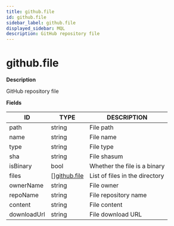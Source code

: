 ```yaml
---
title: github.file
id: github.file
sidebar_label: github.file
displayed_sidebar: MQL
description: GitHub repository file
---
```


# github.file

**Description**

GitHub repository file

**Fields**

| ID          | TYPE                                    | DESCRIPTION                    |
| ----------- | --------------------------------------- | ------------------------------ |
| path        | string                                  | File path                      |
| name        | string                                  | File name                      |
| type        | string                                  | File type                      |
| sha         | string                                  | File shasum                    |
| isBinary    | bool                                    | Whether the file is a binary   |
| files       | &#91;&#93;[github.file](github.file.md) | List of files in the directory |
| ownerName   | string                                  | File owner                     |
| repoName    | string                                  | File repository name           |
| content     | string                                  | File content                   |
| downloadUrl | string                                  | File download URL              |
